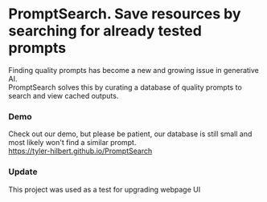 # PromptSearch. Save resources by searching for already tested prompts
Finding quality prompts has become a new and growing issue in generative AI.  
PromptSearch solves this by curating a database of quality prompts to search and view cached outputs.

### Demo
Check out our demo, but please be patient, our database is still small and most likely won't find a similar prompt.  
https://tyler-hilbert.github.io/PromptSearch

### Update  
This project was used as a test for upgrading webpage UI  